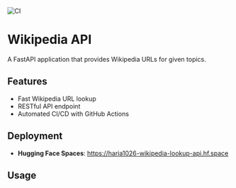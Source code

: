 ![CI](https://github.com/Hari-A-iitm/wikipedia-api/actions/workflows/ci.yml/badge.svg)

# Wikipedia API

A FastAPI application that provides Wikipedia URLs for given topics.

## Features
- Fast Wikipedia URL lookup
- RESTful API endpoint
- Automated CI/CD with GitHub Actions

## Deployment
- **Hugging Face Spaces**: https://haria1026-wikipedia-lookup-api.hf.space

## Usage
